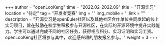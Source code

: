 ﻿+++
author = "openLooKeng"
time = "2022.02-2022.09" 
title = "开源实习" 
location = "待定" 
tag = "开发者竞赛"
img = "" 
img_mobile = ''
link = ""
description = "开源实习是openEuler社区以及其他社区合作单位共同发起的线上实习项目，旨在鼓励在校学生积极参与开源社区，在实际的开源环境中提升实践能力。学生可以通过完成不同的社区任务，获得相应积分、实习证明和实习工资。openLooKeng社区将参与其中，欢迎感兴趣的朋友报名参与。"
weight = 3
+++
